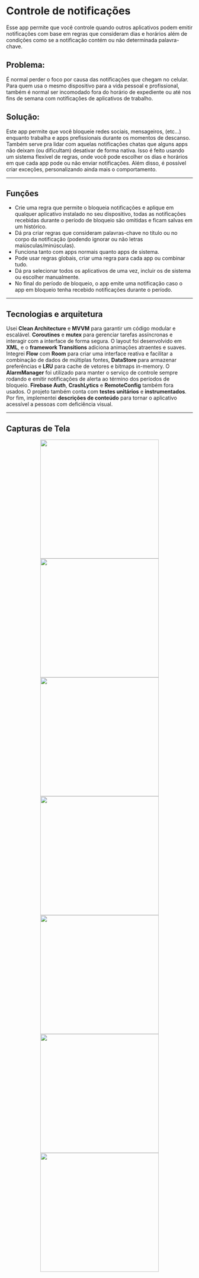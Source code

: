 
# Controle de notificações

Esse app permite que você controle quando outros aplicativos podem emitir notificações com base em regras que consideram dias e horários além de condições como se a notificação contém ou não determinada palavra-chave.

## Problema:
É normal perder o foco por causa das notificações que chegam no celular. Para quem usa o mesmo dispositivo para a vida pessoal e profissional, também é normal ser incomodado fora do horário de expediente ou até nos fins de semana com notificações de aplicativos de trabalho.

## Solução:
Este app permite que você bloqueie redes sociais, mensageiros, (etc...) enquanto trabalha e apps prefissionais durante os momentos de descanso. Também serve pra lidar com aquelas notificações chatas que alguns apps não deixam (ou dificultam) desativar de forma nativa.
Isso é feito usando um sistema flexível de regras, onde você pode escolher os dias e horários em que cada app pode ou não enviar notificações. Além disso, é possível criar exceções, personalizando ainda mais o comportamento.

---

## Funções

- Crie uma regra que permite o bloqueia notificações e aplique em qualquer aplicativo instalado no seu dispositivo, todas as notificações recebidas durante o período de bloqueio são omitidas e ficam salvas em um histórico.
- Dá pra criar regras que consideram palavras-chave no título ou no corpo da notificação (podendo ignorar ou não letras maiúsculas/minúsculas).
- Funciona tanto com apps normais quanto apps de sistema.
- Pode usar regras globais, criar uma regra para cada app ou combinar tudo.
- Dá pra selecionar todos os aplicativos de uma vez, incluir os de sistema ou escolher manualmente.
- No final do período de bloqueio, o app emite uma notificação caso o app em bloqueio tenha recebido notificações durante o período.


---

##  Tecnologias e arquitetura

Usei **Clean Architecture** e **MVVM** para garantir um código modular e escalável.
**Coroutines** e **mutex** para gerenciar tarefas assíncronas e interagir com a interface de forma segura.
O layout foi desenvolvido em **XML**, e o **framework Transitions** adiciona animações atraentes e suaves.
Integrei **Flow** com **Room** para criar uma interface reativa e facilitar a combinação de dados de múltiplas fontes, **DataStore** para armazenar preferências e **LRU** para cache de vetores e bitmaps in-memory.
O **AlarmManager** foi utilizado para manter o serviço de controle sempre rodando e emitir notificações de alerta ao término dos períodos de bloqueio.
**Firebase Auth**, **CrashLytics** e **RemoteConfig** também fora usados.
O projeto também conta com **testes unitários** e **instrumentados**.
Por fim, implementei **descrições de conteúdo** para tornar o aplicativo acessível a pessoas com deficiência visual.

---

## Capturas de Tela

<p align="center">
     <img src="https://github.com/user-attachments/assets/9a76c384-d13b-4668-9f59-f15a38f879b3" width="320">
     <img src="https://github.com/user-attachments/assets/d9e11998-fd2b-42e6-867b-9c230814527a" width="320">
     <img src="https://github.com/user-attachments/assets/9d4bb920-7b69-412c-820a-5d1334ef1d64" width="320">
     <img src="https://github.com/user-attachments/assets/bc3f6a17-4eea-4001-b444-e857c55a690e" width="320">
     <img src="https://github.com/user-attachments/assets/a154c6e8-4b37-48ff-b55e-50f27986cfb6" width="320">
     <img src="https://github.com/user-attachments/assets/78a155f7-f085-4936-8d6e-335dfff2824f" width="320">
     <img src="https://github.com/user-attachments/assets/b6a19855-ed50-4be0-87c2-8f92e01559a1" width="320">
</p>
    
